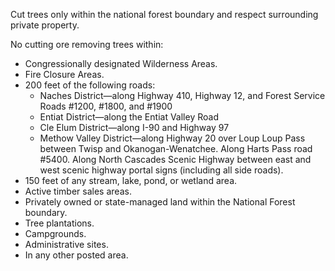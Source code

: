 Cut trees only within the national forest boundary and respect surrounding private property.

No cutting ore removing trees within:

* Congressionally designated Wilderness Areas.
* Fire Closure Areas.
* 200 feet of the following roads: 
    * Naches District—along Highway 410, Highway 12, and Forest Service Roads #1200, #1800, and #1900
    * Entiat District—along the Entiat Valley Road
    * Cle Elum District—along I-90 and Highway 97
    * Methow Valley District—along Highway 20 over Loup Loup Pass between Twisp and Okanogan-Wenatchee. Along Harts Pass road #5400. Along North Cascades Scenic Highway between east and west scenic highway portal signs (including all side roads).
* 150 feet of any stream, lake, pond, or wetland area.
* Active timber sales areas.
* Privately owned or state-managed land within the National Forest boundary.
* Tree plantations.
* Campgrounds.
* Administrative sites.
* In any other posted area.
